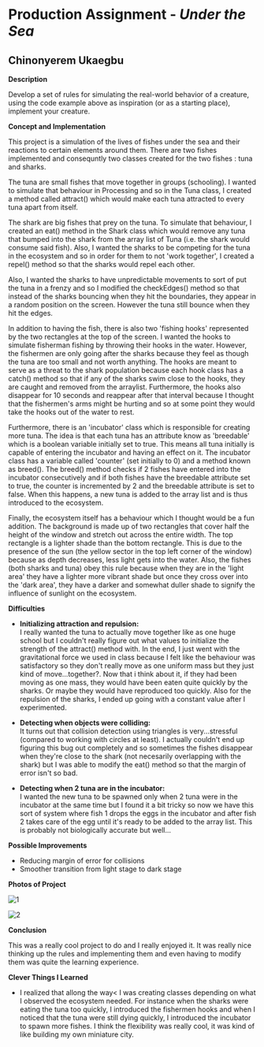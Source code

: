 # Production Assignment - *Under the Sea*

## Chinonyerem Ukaegbu


**Description**

Develop a set of rules for simulating the real-world behavior of a creature, using the code example above as inspiration (or as a starting place), implement your creature.

**Concept and Implementation**

This project is a simulation of the lives of fishes under the sea and their reactions to certain elements around them. There are two fishes implemented and consequntly two classes created for the two fishes : tuna and sharks. 

The tuna are small fishes that move together in groups (schooling). I wanted to simulate that behaviour in Processing and so in the Tuna class, I created a method called attract() which would make each tuna attracted to every tuna apart from itself. 

The  shark are big fishes that prey on the tuna. To simulate that behaviour, I created an eat() method in the Shark class which would remove any tuna that bumped into the shark from the array list of Tuna (i.e. the shark would consume said fish). Also, I wanted the sharks to be competing for the tuna in the ecosystem and so in order for them to not 'work together', I created a repel() method so that the sharks would repel each other.

Also, I wanted the sharks to have unpredictable movements to sort of put the tuna in a frenzy and so I modified the checkEdges() method so that instead of the sharks bouncing when they hit the boundaries, they appear in a random position on the screen. However the tuna still bounce when they hit the edges.

In addition to having the fish, there is also two 'fishing hooks' represented by the two rectangles at the top of the screen. I wanted the hooks to simulate fisherman fishing by throwing their hooks in the water. However, the fishermen are only going after the sharks because they feel as though the tuna are too small and not worth anything. The hooks are meant to serve as a threat to the shark population because each hook class has a catch() method so that if any of the sharks swim close to the hooks, they are caught and removed from the arraylist. Furthermore, the hooks also disappear for 10 seconds and reappear after that interval because I thought that the fishermen's arms might be hurting and so at some point they would take the hooks out of the water to rest.

Furthermore, there is an 'incubator' class which is responsible for creating more tuna. The idea is that each tuna has an attribute know as 'breedable' which is a boolean variable initially set to true. This means all tuna initially is capable of entering the incubator and having an effect on it. The incubator class has a variable called 'counter' (set initially to 0) and a method known as breed(). The breed() method checks if 2 fishes have entered into the incubator consecutively and if both fishes have the breedable attribute set to true, the counter is incremented  by 2 and the breedable attribute is set to false. When this happens, a new tuna is added to the array list and is thus introduced to the ecosystem.

Finally, the ecosystem itself has a behaviour which I thought would be a fun addition. The background is made up of two rectangles that cover half the height of the window and stretch out across the entire width. The top rectangle is a lighter shade than the bottom rectangle. This is due to the presence of the sun (the yellow sector in the top left corner of the window) because as depth decreases, less light gets into the water. Also, the fishes (both sharks and tuna) obey this rule because when they are in the 'light area' they have a lighter more vibrant shade but once they cross over into the 'dark area', they have a darker and somewhat duller shade to signify the influence of sunlight on the ecosystem.

**Difficulties**

+ **Initializing attraction and repulsion:**\
I really wanted the tuna to actually move together like as one huge school but I couldn't really figure out what values to initialize the strength of the attract() method with. In the end, I just went with the gravitational force we used in class because I felt like the behaviour was satisfactory so they don't really move as one uniform mass but they just kind of move...together?. Now that i think about it, if they had been moving as one mass, they would have been eaten quite quickly by the sharks. Or maybe they would have reproduced too quickly. Also for the repulsion of the sharks, I ended up going with a constant value after I experimented.

+ **Detecting when objects were colliding:**\
It turns out that collision detection using triangles is very...stressful (compared to working with circles at least). I actually couldn't end up figuring this bug out completely and so sometimes the fishes disappear when they're close to the shark (not necesarily overlapping with the shark) but I was able to modify the eat() method so that the margin of error isn't so bad.

+ **Detecting when 2 tuna are in the incubator:**\
I wanted the new tuna to be spawned only when 2 tuna were in the incubator at the same time but I found it a bit tricky so now we have this sort of system where fish 1 drops the eggs in the incubator and after fish 2 takes care of the egg until it's ready to be added to the array list. This is probably not biologically accurate but well...


**Possible Improvements**

+ Reducing margin of error for collisions
+ Smoother transition from light stage to dark stage

**Photos of Project**

![1](images/Screenshot%20(294).jpg)

![2](images/Screenshot%20(295).jpeg)

**Conclusion**

This was a really cool project to do and I really enjoyed it. It was really nice thinking up the rules and implementing them and even having to modify them was quite the learning experience.

**Clever Things I Learned**

+ I realized that allong the way< I was creating classes depending on what I observed the ecosystem needed. For instance when the sharks were eating the tuna too quickly, I introduced the fishermen hooks and when I noticed that the tuna were still dying quickly, I introduced the incubator to spawn more fishes. I think the flexibility was really cool, it was kind of like building my own miniature city.
